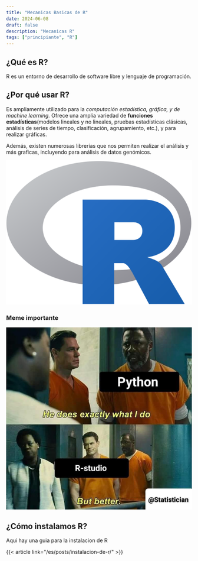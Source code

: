 ```yaml
---
title: "Mecanicas Basicas de R"
date: 2024-06-08
draft: false
description: "Mecanicas R"
tags: ["principiante", "R"]
---
```


## ¿Qué es R?

R es un entorno de desarrollo de software libre y lenguaje de programación.

## ¿Por qué usar R?

Es ampliamente utilizado para la *computación estadística, gráfica, y de machine learning.* Ofrece una amplia variedad de **funciones estadísticas**(modelos lineales y no lineales, pruebas estadísticas clásicas, análisis de series de tiempo, clasificación, agrupamiento, etc.), y para realizar gráficas.


Además, existen numerosas librerías que nos permiten realizar el análisis y más graficas, incluyendo para análisis de datos genómicos.


![Logo de R](img/r-logo.png)

### Meme importante

![Meme de pismaker](img/meme-PM.jpeg "pythonzzz")

## ¿Cómo instalamos R?

Aqui hay una guia para la instalacion de R

{{< article link="/es/posts/instalacion-de-r/" >}}

